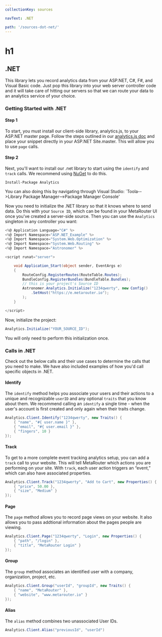 ```yaml
---
collectionKey: sources

navText: .NET

path: '/sources-dot-net/'
---
```


# h1

## .NET

This library lets you record analytics data from your ASP.NET, C#, F#, and Visual Basic code. Just pop this library into your web server controller code and it will take care of hitting our servers so that we can route your data to an analytics service of your choice.

### Getting Started with .NET

#### Step 1

To start, you must install our client-side library, analytics.js, to your ASP.NET master page. Follow the steps outlined in our [analytics.js doc](../analyticsjs.md) and place your snippet directly in your ASP.NET Site.master. This will allow you to use `page` calls.

#### Step 2

Next, you'll want to install our .net library to start using the `identify` and `track` calls. We recommend using [NuGet](https://docs.microsoft.com/en-us/nuget/tools/package-manager-console) to do this.

```
Install-Package Analytics
```

You can also doing this by navigating through Visual Studio: `Toola-->Library Package Manager-->Package Manager Console'

Now you need to initialize the .NET library so that it knows where to send data. Do this with your `Source ID`, which can be found in your MetaRouter UI once you've created a server-side source. Then you can use the `Analytics` singleton in any controller you want:

```csharp
<%@ Application Language="C#" %>
<%@ Import Namespace="ASP.NET_Example" %>
<%@ Import Namespace="System.Web.Optimization" %>
<%@ Import Namespace="System.Web.Routing" %>
<%@ Import Namespace="Astronomer" %>

<script runat="server">

    void Application_Start(object sender, EventArgs e)
    {
        RouteConfig.RegisterRoutes(RouteTable.Routes);
        BundleConfig.RegisterBundles(BundleTable.Bundles);
        // this is your project's Source ID
        Astronomer.Analytics.Initialize("1234qwerty", new Config()
            .SetHost("https://e.metarouter.io");
        );
    }

</script>
```

Now, initialize the project:

```csharp
Analytics.Initialize("YOUR_SOURCE_ID");
```

You will only need to perform this initialization once.

### Calls in .NET

Check out the below calls and their use cases to determine the calls that you need to make. We have also included examples of how you'd call specific objects in .NET.

#### Identify

The `identify` method helps you associate your users and their actions to a unique and recognizable `userID` and any optional `traits` that you know about them. We recommend calling an `identify` a single time - when the user's account is first created and only again when their traits change.

```csharp
Analytics.Client.Identify("1234qwerty", new Traits() {
    { "name", "#{ user.name }" },
    { "email", "#{ user.email }" },
    { "fingers", 10 }
});
```

#### Track

To get to a more complete event tracking analytics setup, you can add a `track` call to your website. This will tell MetaRouter which actions you are performing on your site. With `track`, each user action triggers an “event,” which can also have associated properties.

```csharp
Analytics.Client.Track("1234qwerty", "Add to Cart", new Properties() {
    { "price", 50.00 },
    { "size", "Medium" }
});
```

#### Page

The `page` method allows you to record page views on your website. It also allows you to pass addtional information about the pages people are viewing.

```csharp
Analytics.Client.Page("1234qwerty", "Login", new Properties() {
    { "path", "/login" },
    { "title", "MetaRouter Login" }
});
```

#### Group

The `group` method associates an identified user with a company, organization, project, etc.

```csharp
Analytics.Client.Group("userId", "groupId", new Traits() {
    { "name", "MetaRouter" },
    { "website", "www.metarouter.io" }
});
```

#### Alias

The `alias` method combines two unassociated User IDs.

```csharp
Analytics.Client.Alias("previousId", "userId")
```
